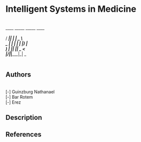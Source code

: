 # Intelligent Systems in Medicine

<br>  ____  _____ _____ ____  
<br> / ___|| ____| ____|  _ \ 
<br> \___ \|  _| |  _| | |_) |
<br>  ___) | |___| |___|  _ < 
<br> |____/|_____|_____|_| \_\
<br>                         

## Authors
<br>[-] Guinzburg Nathanael
<br>[-] Bar Rotem
<br>[-] Erez

## Description


## References
